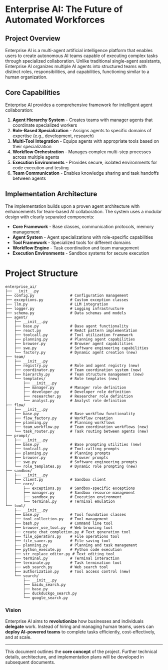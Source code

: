 # Enterprise AI: The Future of Automated Workforces

## Project Overview

Enterprise AI is a multi-agent artificial intelligence platform that enables users to create autonomous AI teams capable of executing complex tasks through specialized collaboration. Unlike traditional single-agent assistants, Enterprise AI organizes multiple AI agents into structured teams with distinct roles, responsibilities, and capabilities, functioning similar to a human organization.

## Core Capabilities

Enterprise AI provides a comprehensive framework for intelligent agent collaboration:

1. **Agent Hierarchy System** - Creates teams with manager agents that coordinate specialized workers
1. **Role-Based Specialization** - Assigns agents to specific domains of expertise (e.g., development, research)
1. **Multi-Tool Integration** - Equips agents with appropriate tools based on their specialization
1. **Workflow Orchestration** - Manages complex multi-step processes across multiple agents
1. **Execution Environments** - Provides secure, isolated environments for code execution and testing
1. **Team Communication** - Enables knowledge sharing and task handoffs between agents

## Implementation Architecture

The implementation builds upon a proven agent architecture with enhancements for team-based AI collaboration. The system uses a modular design with clearly separated components:

- **Core Framework** - Base classes, communication protocols, memory management
- **Agent System** - Agent specializations with role-specific capabilities
- **Tool Framework** - Specialized tools for different domains
- **Workflow Engine** - Task coordination and team management
- **Execution Environments** - Sandbox systems for secure execution

# Project Structure

```
enterprise_ai/
├── __init__.py
├── config.py                # Configuration management
├── exceptions.py            # Custom exception classes
├── llm.py                   # LLM integration
├── logger.py                # Logging infrastructure
├── schema.py                # Data schemas and models
├── agent/
│   ├── __init__.py
│   ├── base.py              # Base agent functionality
│   ├── react.py             # ReAct pattern implementation
│   ├── toolcall.py          # Tool utilization framework
│   ├── planning.py          # Planning agent capabilities
│   ├── browser.py           # Browser agent capabilities
│   ├── swe.py               # Software engineering capabilities
│   └── factory.py           # Dynamic agent creation (new)
├── team/
│   ├── __init__.py
│   ├── registry.py          # Role and agent registry (new)
│   ├── coordinator.py       # Team coordination system (new)
│   ├── hierarchy.py         # Team structure management (new)
│   └── templates/           # Role templates (new)
│       ├── __init__.py
│       ├── manager.py       # Manager role definition
│       ├── developer.py     # Developer role definition
│       ├── researcher.py    # Researcher role definition
│       └── analyst.py       # Analyst role definition
├── flow/
│   ├── __init__.py
│   ├── base.py              # Base workflow functionality
│   ├── flow_factory.py      # Workflow creation
│   ├── planning.py          # Planning workflows
│   ├── team_workflow.py     # Team coordination workflows (new)
│   └── task_router.py       # Task routing between agents (new)
├── prompt/
│   ├── __init__.py
│   ├── base.py              # Base prompting utilities (new)
│   ├── toolcall.py          # Tool-calling prompts
│   ├── planning.py          # Planning prompts
│   ├── browser.py           # Browser prompts
│   ├── swe.py               # Software engineering prompts
│   └── role_templates.py    # Dynamic role prompting (new)
├── sandbox/
│   ├── __init__.py
│   ├── client.py            # Sandbox client
│   └── core/
│       ├── exceptions.py    # Sandbox-specific exceptions
│       ├── manager.py       # Sandbox resource management
│       ├── sandbox.py       # Execution environment
│       └── terminal.py      # Terminal emulation
└── tool/
    ├── __init__.py
    ├── base.py              # Tool foundation classes
    ├── tool_collection.py   # Tool management
    ├── bash.py              # Command line tool
    ├── browser_use_tool.py  # Web browsing tool
    ├── create_chat_completion.py # Text generation tool
    ├── file_operators.py    # File operations tool
    ├── file_saver.py        # File saving tool
    ├── planning.py          # Planning and task management
    ├── python_execute.py    # Python code execution
    ├── str_replace_editor.py # Text editing tool
    ├── terminal.py          # Terminal interaction
    ├── terminate.py         # Task termination tool
    ├── web_search.py        # Web search tool
    ├── authorization.py     # Tool access control (new)
    └── search/
        ├── __init__.py
        ├── baidu_search.py
        ├── base.py
        ├── duckduckgo_search.py
        └── google_search.py
```

### **Vision**

Enterprise AI aims to **revolutionize** how businesses and individuals **delegate** work. Instead of hiring and managing human teams, users can **deploy AI-powered teams** to complete tasks efficiently, cost-effectively, and at scale.

______________________________________________________________________

This document outlines the **core concept** of the project. Further technical details, architecture, and implementation plans will be developed in subsequent documents.
